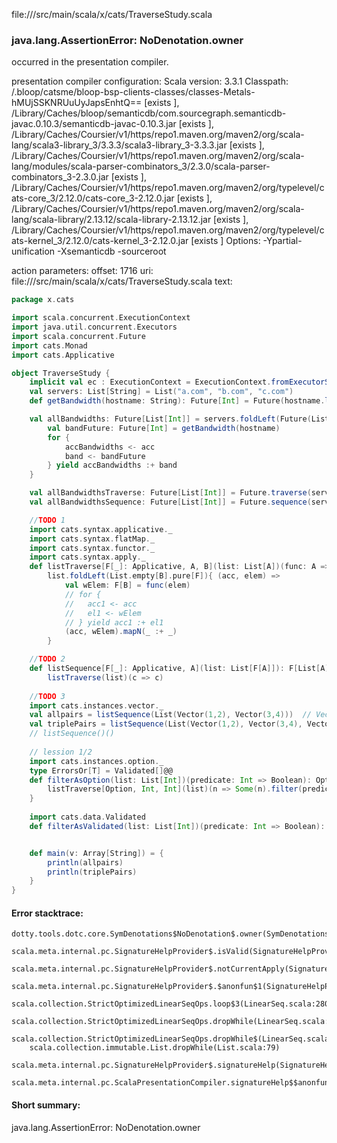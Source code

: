 file://<WORKSPACE>/src/main/scala/x/cats/TraverseStudy.scala
### java.lang.AssertionError: NoDenotation.owner

occurred in the presentation compiler.

presentation compiler configuration:
Scala version: 3.3.1
Classpath:
<WORKSPACE>/.bloop/catsme/bloop-bsp-clients-classes/classes-Metals-hMUjSSKNRUuUyJapsEnhtQ== [exists ], <HOME>/Library/Caches/bloop/semanticdb/com.sourcegraph.semanticdb-javac.0.10.3/semanticdb-javac-0.10.3.jar [exists ], <HOME>/Library/Caches/Coursier/v1/https/repo1.maven.org/maven2/org/scala-lang/scala3-library_3/3.3.3/scala3-library_3-3.3.3.jar [exists ], <HOME>/Library/Caches/Coursier/v1/https/repo1.maven.org/maven2/org/scala-lang/modules/scala-parser-combinators_3/2.3.0/scala-parser-combinators_3-2.3.0.jar [exists ], <HOME>/Library/Caches/Coursier/v1/https/repo1.maven.org/maven2/org/typelevel/cats-core_3/2.12.0/cats-core_3-2.12.0.jar [exists ], <HOME>/Library/Caches/Coursier/v1/https/repo1.maven.org/maven2/org/scala-lang/scala-library/2.13.12/scala-library-2.13.12.jar [exists ], <HOME>/Library/Caches/Coursier/v1/https/repo1.maven.org/maven2/org/typelevel/cats-kernel_3/2.12.0/cats-kernel_3-2.12.0.jar [exists ]
Options:
-Ypartial-unification -Xsemanticdb -sourceroot <WORKSPACE>


action parameters:
offset: 1716
uri: file://<WORKSPACE>/src/main/scala/x/cats/TraverseStudy.scala
text:
```scala
package x.cats

import scala.concurrent.ExecutionContext
import java.util.concurrent.Executors
import scala.concurrent.Future
import cats.Monad
import cats.Applicative

object TraverseStudy {
	implicit val ec : ExecutionContext = ExecutionContext.fromExecutorService(Executors.newFixedThreadPool(2))
	val servers: List[String] = List("a.com", "b.com", "c.com")
	def getBandwidth(hostname: String): Future[Int] = Future(hostname.length() * 88)

	val allBandwidths: Future[List[Int]] = servers.foldLeft(Future(List.empty[Int])) { (acc, hostname) =>
		val bandFuture: Future[Int] = getBandwidth(hostname)
		for {
			accBandwidths <- acc
			band <- bandFuture
		} yield accBandwidths :+ band
	} 

	val allBandwidthsTraverse: Future[List[Int]] = Future.traverse(servers)(getBandwidth)
	val allBandwidthsSequence: Future[List[Int]] = Future.sequence(servers.map(getBandwidth))

	//TODO 1
	import cats.syntax.applicative._
	import cats.syntax.flatMap._
	import cats.syntax.functor._
	import cats.syntax.apply._
	def listTraverse[F[_]: Applicative, A, B](list: List[A])(func: A => F[B]): F[List[B]] = 
		list.foldLeft(List.empty[B].pure[F]){ (acc, elem) =>
			val wElem: F[B] = func(elem)
			// for {
			//   acc1 <- acc
			//   el1 <- wElem
			// } yield acc1 :+ el1
			(acc, wElem).mapN(_ :+ _)
		}

	//TODO 2
	def listSequence[F[_]: Applicative, A](list: List[F[A]]): F[List[A]] = 
		listTraverse(list)(c => c)
	
	//TODO 3
	import cats.instances.vector._
	val allpairs = listSequence(List(Vector(1,2), Vector(3,4)))  // Vecotr(List(1,2,3,4))
	val triplePairs = listSequence(List(Vector(1,2), Vector(3,4), Vector(5,6)))
	// listSequence()()
	
	// lession 1/2
	import cats.instances.option._
	type ErrorsOr[T] = Validated[]@@
	def filterAsOption(list: List[Int])(predicate: Int => Boolean): Option[List[Int]] = {
		listTraverse[Option, Int, Int](list)(n => Some(n).filter(predicate))
	}
	
	import cats.data.Validated
	def filterAsValidated(list: List[Int])(predicate: Int => Boolean): ErrorsOr[List[Int]]


	def main(v: Array[String]) = {
		println(allpairs)
		println(triplePairs)
	}
}

```



#### Error stacktrace:

```
dotty.tools.dotc.core.SymDenotations$NoDenotation$.owner(SymDenotations.scala:2582)
	scala.meta.internal.pc.SignatureHelpProvider$.isValid(SignatureHelpProvider.scala:83)
	scala.meta.internal.pc.SignatureHelpProvider$.notCurrentApply(SignatureHelpProvider.scala:94)
	scala.meta.internal.pc.SignatureHelpProvider$.$anonfun$1(SignatureHelpProvider.scala:48)
	scala.collection.StrictOptimizedLinearSeqOps.loop$3(LinearSeq.scala:280)
	scala.collection.StrictOptimizedLinearSeqOps.dropWhile(LinearSeq.scala:282)
	scala.collection.StrictOptimizedLinearSeqOps.dropWhile$(LinearSeq.scala:278)
	scala.collection.immutable.List.dropWhile(List.scala:79)
	scala.meta.internal.pc.SignatureHelpProvider$.signatureHelp(SignatureHelpProvider.scala:48)
	scala.meta.internal.pc.ScalaPresentationCompiler.signatureHelp$$anonfun$1(ScalaPresentationCompiler.scala:436)
```
#### Short summary: 

java.lang.AssertionError: NoDenotation.owner